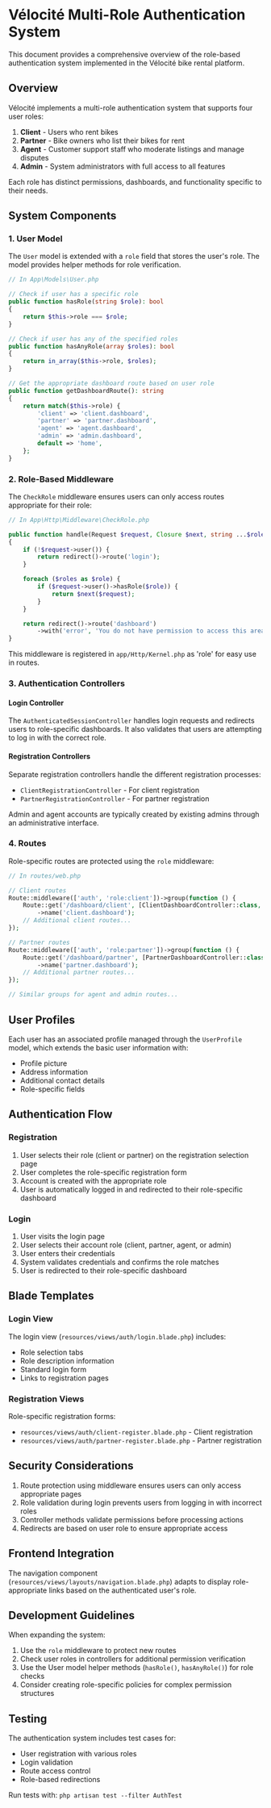 # Vélocité Multi-Role Authentication System

This document provides a comprehensive overview of the role-based authentication system implemented in the Vélocité bike rental platform.

## Overview

Vélocité implements a multi-role authentication system that supports four user roles:

1. **Client** - Users who rent bikes
2. **Partner** - Bike owners who list their bikes for rent
3. **Agent** - Customer support staff who moderate listings and manage disputes
4. **Admin** - System administrators with full access to all features

Each role has distinct permissions, dashboards, and functionality specific to their needs.

## System Components

### 1. User Model

The `User` model is extended with a `role` field that stores the user's role. The model provides helper methods for role verification.

```php
// In App\Models\User.php

// Check if user has a specific role
public function hasRole(string $role): bool
{
    return $this->role === $role;
}

// Check if user has any of the specified roles
public function hasAnyRole(array $roles): bool
{
    return in_array($this->role, $roles);
}

// Get the appropriate dashboard route based on user role
public function getDashboardRoute(): string
{
    return match($this->role) {
        'client' => 'client.dashboard',
        'partner' => 'partner.dashboard',
        'agent' => 'agent.dashboard',
        'admin' => 'admin.dashboard',
        default => 'home',
    };
}
```

### 2. Role-Based Middleware

The `CheckRole` middleware ensures users can only access routes appropriate for their role:

```php
// In App\Http\Middleware\CheckRole.php

public function handle(Request $request, Closure $next, string ...$roles): Response
{
    if (!$request->user()) {
        return redirect()->route('login');
    }

    foreach ($roles as $role) {
        if ($request->user()->hasRole($role)) {
            return $next($request);
        }
    }

    return redirect()->route('dashboard')
        ->with('error', 'You do not have permission to access this area.');
}
```

This middleware is registered in `app/Http/Kernel.php` as 'role' for easy use in routes.

### 3. Authentication Controllers

#### Login Controller

The `AuthenticatedSessionController` handles login requests and redirects users to role-specific dashboards. It also validates that users are attempting to log in with the correct role.

#### Registration Controllers

Separate registration controllers handle the different registration processes:

- `ClientRegistrationController` - For client registration
- `PartnerRegistrationController` - For partner registration

Admin and agent accounts are typically created by existing admins through an administrative interface.

### 4. Routes

Role-specific routes are protected using the `role` middleware:

```php
// In routes/web.php

// Client routes
Route::middleware(['auth', 'role:client'])->group(function () {
    Route::get('/dashboard/client', [ClientDashboardController::class, 'index'])
        ->name('client.dashboard');
    // Additional client routes...
});

// Partner routes
Route::middleware(['auth', 'role:partner'])->group(function () {
    Route::get('/dashboard/partner', [PartnerDashboardController::class, 'index'])
        ->name('partner.dashboard');
    // Additional partner routes...
});

// Similar groups for agent and admin routes...
```

## User Profiles

Each user has an associated profile managed through the `UserProfile` model, which extends the basic user information with:

- Profile picture
- Address information
- Additional contact details
- Role-specific fields

## Authentication Flow

### Registration

1. User selects their role (client or partner) on the registration selection page
2. User completes the role-specific registration form
3. Account is created with the appropriate role
4. User is automatically logged in and redirected to their role-specific dashboard

### Login

1. User visits the login page
2. User selects their account role (client, partner, agent, or admin)
3. User enters their credentials
4. System validates credentials and confirms the role matches
5. User is redirected to their role-specific dashboard

## Blade Templates

### Login View

The login view (`resources/views/auth/login.blade.php`) includes:
- Role selection tabs
- Role description information
- Standard login form
- Links to registration pages

### Registration Views

Role-specific registration forms:
- `resources/views/auth/client-register.blade.php` - Client registration
- `resources/views/auth/partner-register.blade.php` - Partner registration

## Security Considerations

1. Route protection using middleware ensures users can only access appropriate pages
2. Role validation during login prevents users from logging in with incorrect roles
3. Controller methods validate permissions before processing actions
4. Redirects are based on user role to ensure appropriate access

## Frontend Integration

The navigation component (`resources/views/layouts/navigation.blade.php`) adapts to display role-appropriate links based on the authenticated user's role.

## Development Guidelines

When expanding the system:

1. Use the `role` middleware to protect new routes
2. Check user roles in controllers for additional permission verification
3. Use the User model helper methods (`hasRole()`, `hasAnyRole()`) for role checks
4. Consider creating role-specific policies for complex permission structures

## Testing

The authentication system includes test cases for:
- User registration with various roles
- Login validation
- Route access control
- Role-based redirections

Run tests with: `php artisan test --filter AuthTest` 
